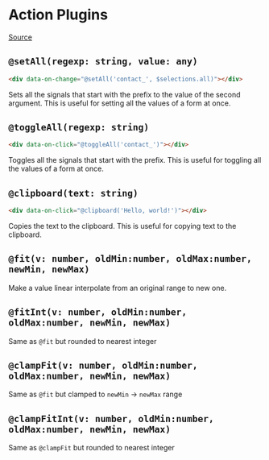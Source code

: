 # Action Plugins

[Source](https://github.com/starfederation/datastar/blob/main/packages/library/src/lib/plugins/helpers.ts)

## `@setAll(regexp: string, value: any)`

```html
<div data-on-change="@setAll('contact_', $selections.all)"></div>
```

Sets all the signals that start with the prefix to the value of the second argument. This is useful for setting all the values of a form at once.

## `@toggleAll(regexp: string)`

```html
<div data-on-click="@toggleAll('contact_')"></div>
```

Toggles all the signals that start with the prefix. This is useful for toggling all the values of a form at once.

## `@clipboard(text: string)`

```html
<div data-on-click="@clipboard('Hello, world!')"></div>
```

Copies the text to the clipboard. This is useful for copying text to the clipboard.

## `@fit(v: number, oldMin:number, oldMax:number, newMin, newMax)`

Make a value linear interpolate from an original range to new one.


## `@fitInt(v: number, oldMin:number, oldMax:number, newMin, newMax)`

Same as `@fit` but rounded to nearest integer

## `@clampFit(v: number, oldMin:number, oldMax:number, newMin, newMax)`

Same as `@fit` but clamped to `newMin` -> `newMax` range

## `@clampFitInt(v: number, oldMin:number, oldMax:number, newMin, newMax)`

Same as `@clampFit` but rounded to nearest integer
